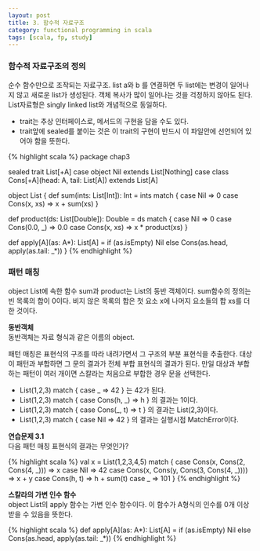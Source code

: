 ```yaml
---
layout: post
title: 3. 함수적 자료구조
category: functional programming in scala
tags: [scala, fp, study]
---
```


### 함수적 자료구조의 정의
순수 함수만으로 조작되는 자료구조.
list a와 b 를 연결하면 두 list에는 변경이 일어나지 않고 새로운 list가 생성된다.
객체 복사가 많이 일어나는 것을 걱정하지 않아도 된다.
List자료형은 singly linked list와 개념적으로 동일하다.

* trait는 추상 인터페이스로, 메서드의 구현을 담을 수도 있다.
* trait앞에 sealed를 붙이는 것은 이 trait의 구현이 반드시 이 파일안에 선언되어 있어야 함을 뜻한다.

{% highlight scala %}
package chap3

sealed trait List[+A]
case object Nil extends List[Nothing]
case class Cons[+A](head: A, tail: List[A]) extends List[A]

object List {
  def sum(ints: List[Int]): Int = ints match {
    case Nil => 0
    case Cons(x, xs) => x + sum(xs)
  }

  def product(ds: List[Double]): Double = ds match {
    case Nil => 0
    case Cons(0.0, _) => 0.0
    case Cons(x, xs) => x * product(xs)
  }

  def apply[A](as: A*): List[A] =
    if (as.isEmpty) Nil
    else Cons(as.head, apply(as.tail: _*))
}
{% endhighlight %}


### 패턴 매칭
object List에 속한 함수 sum과 product는 List의 동반 객체이다.
sum함수의 정의는 빈 목록의 합이 0이다. 비지 않은 목록의 합은 첫 요소 x에 나머지 요소들의 합 xs를 더한 것이다.

<div class="message">
<strong>동반객체</strong><br/>
동반객체는 자료 형식과 같은 이름의 object.
</div>


패턴 매칭은 표현식의 구조를 따라 내려가면서 그 구조의 부분 표현식을 추출한다.
대상이 패턴과 부합하면 그 문의 결과가 전체 부합 표현식의 결과가 된다. 만일 대상과 부합하는 패턴이 여러 개이면 스칼라는 처음으로 부합한 경우 문을 선택한다.

* List(1,2,3) match { case _ => 42 } 는 42가 된다.
* List(1,2,3) match { case Cons(h, _) => h } 의 결과는 1이다.
* List(1,2,3) match { case Cons(_, t) => t } 의 결과는 List(2,3)이다.
* List(1,2,3) match { case Nil => 42 } 의 결과는 실행시점 MatchError이다. 




<div class="message">
<strong>연습문제 3.1</strong><br/>
다음 패턴 매칭 표현식의 결과는 무엇인가?

{% highlight scala %}
val x = List(1,2,3,4,5) match {
	case Cons(x, Cons(2, Cons(4, _))) => x
	case Nil => 42
	case Cons(x, Cons(y, Cons(3, Cons(4, _)))) => x + y
	case Cons(h, t) => h + sum(t)
	case _ => 101
}
{% endhighlight %}
</div>
<script src="https://gist.github.com/camon85/8b8e553703879a4915eb9e9c9baa182a.js"></script>



<div class="message">
<strong>스칼라의 가변 인수 함수</strong><br/>
object List의 apply 함수는 가변 인수 함수이다. 이 함수가 A형식의 인수를 0개 이상 받을 수 있음을 뜻한다.

{% highlight scala %}
  def apply[A](as: A*): List[A] =
    if (as.isEmpty) Nil
    else Cons(as.head, apply(as.tail: _*))
{% endhighlight %}
</div>


